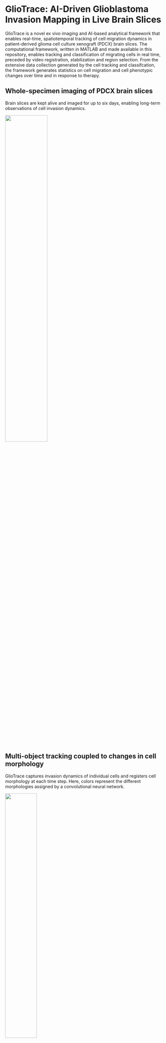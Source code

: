 # GlioTrace: AI-Driven Glioblastoma Invasion Mapping in Live Brain Slices
GlioTrace is a novel ex vivo imaging and AI-based analytical framework that enables real-time, spatiotemporal tracking of cell migration dynamics in patient-derived glioma cell culture xenograft (PDCX) brain slices. The computational framework, written in MATLAB and made available in this repository, enables tracking and classification of migrating cells in real time, preceded by video registration, stabilization and region selection. From the extensive data collection generated by the cell tracking and classifcation, the framework generates statistics on cell migration and cell phenotypic changes over time and in response to therapy.

## Whole-specimen imaging of PDCX brain slices
Brain slices are kept alive and imaged for up to six days, enabling long-term observations of cell invasion dynamics.
<p align="left">
  <img src="BS6_3013_mouse2zoom_A02.gif" width="52%" />
</p>

## Multi-object tracking coupled to changes in cell morphology
GlioTrace captures invasion dynamics of individual cells and registers cell morphology at each time step.
Here, colors represent the different morphologies assigned by a convolutional neural network.

<p align="left">
  <img src="set_35_exp_162_roi_7.gif" width="45%" />
  <span style="display:inline-block; width:10%;"></span>
  <img src="3dplot.gif" width="54.3%" />
</p>

## Framework overview

Preprocessing and analysis of image data happens in a discrete set of steps as follows using the functions provided in this repo.


## Running the framework

To run GlioTrace, clone this repository into your local MATLAB environment

```bash
# Clone the repository
!git clone https://github.com/yourusername/brainslice_manuscript_repo.git
!cd brainslice_manuscript_repo
```

## Demo code to get you started



## Contact

For questions, contact madeleine.skeppas@igp.uu.se !
